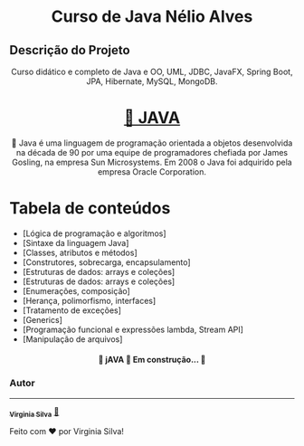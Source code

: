 <h1 align="center">Curso de Java Nélio Alves</h1>

## Descrição do Projeto
<p align="center">Curso didático e completo de Java e OO, UML, JDBC, JavaFX, Spring Boot, JPA, Hibernate, MySQL, MongoDB.</p>

<h1 align="center">
    <a href="https://pt-br.java.org/">🔗 JAVA</a>
</h1>
<p align="center">🚀 Java é uma linguagem de programação orientada a objetos desenvolvida na década de 90 por uma equipe de programadores chefiada por James Gosling, na empresa Sun Microsystems. Em 2008 o Java foi adquirido pela empresa Oracle Corporation.</p>

Tabela de conteúdos
=================

   * [Lógica de programação e algoritmos]
   * [Sintaxe da linguagem Java]
   * [Classes, atributos e métodos]
   * [Construtores, sobrecarga, encapsulamento]
   * [Estruturas de dados: arrays e coleções]
   * [Estruturas de dados: arrays e coleções]
   * [Enumerações, composição]
   * [Herança, polimorfismo, interfaces]
   * [Tratamento de exceções]
   * [Generics]
   * [Programação funcional e expressões lambda, Stream API]
   * [Manipulação de arquivos]

<h4 align="center"> 
	🚧  jAVA 🚀 Em construção...  🚧
</h4>

### Autor
---

<a href="https://blog.rocketseat.com.br/author/Virginia Silva/">
<sub><b>Virginia Silva</b></sub></a> <a href="https://blog.rocketseat.com.br/author/Virginia Silva//" title="Rocketseat">🚀</a>


Feito com ❤️ por Virginia Silva!





